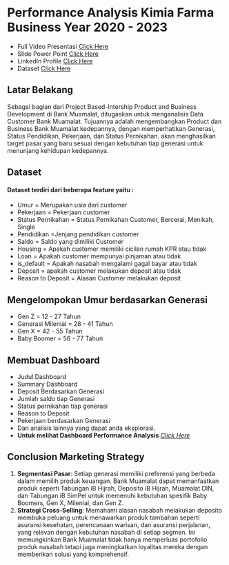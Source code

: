 
# Performance Analysis Kimia Farma Business Year 2020 - 2023

- Full Video Presentasi [Click Here](https://drive.google.com/file/d/1pAsZ_2TF5COWAZs8IqNSl_-Pa9K-bBEu/view?usp=drive_link)
- Slide Power Point [Click Here](https://drive.google.com/drive/folders/10HZIdVGgirGst_oEoVkbuNOHRbgL9dQK?usp=sharing)
- LinkedIn Profile [Click Here](https://www.linkedin.com/in/asepkhoerudin)
- Dataset [Click Here](https://drive.google.com/drive/folders/1yL8sTuNNnJ5Fi09hC8sszvI1KDHBtxQ4?usp=sharing)

## Latar Belakang
Sebagai bagian dari Project Based-Intership Product and Business Development di Bank Muamalat, ditugaskan untuk menganalisis Data Customer Bank Muamalat. Tujuannya adalah mengembangkan Product dan Business Bank Muamalat kedepannya, dengan memperhatikan Generasi, Status Pendidikan, Pekerjaan, dan Status Pernikahan. akan menghasilkan target pasar yang baru sesuai dengan kebutuhan tiap generasi untuk menunjang kehidupan kedepannya.

## Dataset
####  Dataset terdiri dari beberapa feature yaitu :
- Umur = Merupakan usia dari customer
- Pekerjaan = Pekerjaan customer
- Status Pernikahan = Status Pernikahan Customer, Bercerai, Menikah, Single
- Pendidikan =Jenjang pendidikan customer
- Saldo = Saldo yang dimiliki Customer
- Housing = Apakah customer memiliki cicilan rumah KPR atau tidak
- Loan = Apakah customer mempunyai pinjaman atau tidak
- is_default = Apakah nasabah mengalami gagal bayar atau tidak
- Deposit =  apakah customer melakukan deposit atau tidak
- Reason to Deposit = Alasan Customer melakukan deposit

## Mengelompokan Umur berdasarkan Generasi
- Gen Z = 12 - 27 Tahun
- Generasi Milenial = 28 - 41 Tahun
- Gen X = 42 - 55 Tahun
- Baby Boomer = 56 - 77 Tahun


## Membuat Dashboard
- Judul Dashboard
- Summary Dashboard
- Deposit Berdasarkan Generasi
- Jumlah saldo tiap Generasi
- Status pernikahan tiap generasi
- Reason to Deposit
- Pekerjaan berdasarkan Generasi
- Dan analisis lainnya yang dapat anda eksplorasi.
- **Untuk melihat Dashboard Performance Analysis** [*Click Here*](https://public.tableau.com/app/profile/asep.khoerudin3445/viz/TableauData_17253345862500/Dashboard1?publish=yes)

## Conclusion Marketing Strategy

1. **Segmentasi Pasar**: Setiap  generasi  memiliki  preferensi yang berbeda  dalam  memilih  produk  keuangan. Bank Muamalat  dapat  memanfaatkan  produk  seperti  Tabungan iB Hijrah, Deposito iB Hijrah, Muamalat DIN, dan Tabungan iB  SimPel  untuk  memenuhi  kebutuhan  spesifik Baby Boomers, Gen X, Milenial, dan Gen Z.
2. **Strategi Cross-Selling**: Memahami  alasan  nasabah  melakukan  deposito  membuka  peluang  untuk  menawarkan  produk  tambahan  seperti  asuransi  kesehatan, perencanaan  warisan, dan asuransi  perjalanan, yang relevan  dengan  kebutuhan  nasabah di setiap  segmen. Ini  memungkinkan Bank Muamalat  tidak  hanya  memperluas  portofolio  produk  nasabah  tetapi juga meningkatkan  loyalitas  mereka  dengan  memberikan  solusi yang komprehensif.
